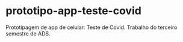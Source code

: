 # prototipo-app-teste-covid
Prototipagem de app de celular: Teste de Covid. Trabalho do terceiro semestre de ADS.
